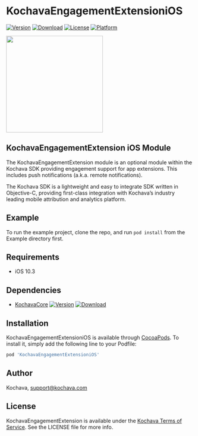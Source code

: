 # KochavaEngagementExtensioniOS

[![Version](https://img.shields.io/cocoapods/v/KochavaEngagementExtensioniOS.svg?style=flat)](https://cocoapods.org/pods/KochavaEngagementExtensioniOS)
[![Download](https://api.bintray.com/packages/kochava/apple/engagement_extension/images/download.svg)](https://bintray.com/kochava/apple/engagement_extension/_latestVersion)
[![License](https://img.shields.io/cocoapods/l/KochavaEngagementExtensioniOS.svg?style=flat)](https://cocoapods.org/pods/KochavaEngagementExtensioniOS)
[![Platform](https://img.shields.io/cocoapods/p/KochavaEngagementExtensioniOS.svg?style=flat)](https://cocoapods.org/pods/KochavaEngagementExtensioniOS)

<img src="https://storage.googleapis.com/kochava-web/2016/07/Kochava-horizontal-black-800x154.png" width="260" />

## KochavaEngagementExtension iOS Module

The KochavaEngagementExtension module is an optional module within the Kochava SDK providing engagement support for app extensions. This includes push notifications (a.k.a. remote notifications).

The Kochava SDK is a lightweight and easy to integrate SDK written in Objective-C, providing first-class integration with Kochava’s industry leading mobile attribution and analytics platform.

## Example

To run the example project, clone the repo, and run `pod install` from the Example directory first.

## Requirements

* iOS 10.3

## Dependencies

* [KochavaCore](https://cocoapods.org/pods/KochavaCoreiOS)
[![Version](https://img.shields.io/cocoapods/v/KochavaCoreiOS.svg?style=flat)](https://cocoapods.org/pods/KochavaCoreiOS) [ ![Download](https://api.bintray.com/packages/kochava/apple/core/images/download.svg) ](https://bintray.com/kochava/apple/core/_latestVersion)

## Installation

KochavaEngagementExtensioniOS is available through [CocoaPods](https://cocoapods.org).
To install it, simply add the following line to your Podfile:

```ruby
pod 'KochavaEngagementExtensioniOS'
```

## Author

Kochava, support@kochava.com

## License

KochavaEngagementExtension is available under the [Kochava Terms of Service](https://www.kochava.com/terms-of-service/). See the LICENSE file for more info.

